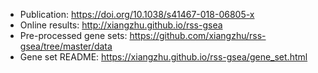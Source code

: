 - Publication: https://doi.org/10.1038/s41467-018-06805-x
- Online results: http://xiangzhu.github.io/rss-gsea
- Pre-processed gene sets: https://github.com/xiangzhu/rss-gsea/tree/master/data
- Gene set README: https://xiangzhu.github.io/rss-gsea/gene_set.html  
